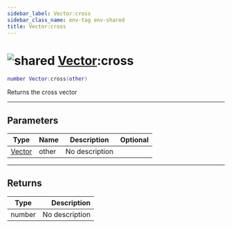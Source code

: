 ```yaml
---
sidebar_label: Vector:cross
sidebar_class_name: env-tag env-shared
title: Vector:cross
---
```


# <img src='/img/wiki/shared.png' alt='shared' data-tag='env-tag' /> [Vector](../vector/README.md):cross

```lua
number Vector:cross(other)
```

Returns the cross vector<br/>

-----------------
## Parameters

| Type   | Name | Description | Optional |
| ------ | ---- | ----------- | -------: |
| [Vector](../vector/README.md) | other | No description |   |

-----------------
## Returns

| Type   | Description |
| ------ | ----------: |
| number | No description |
